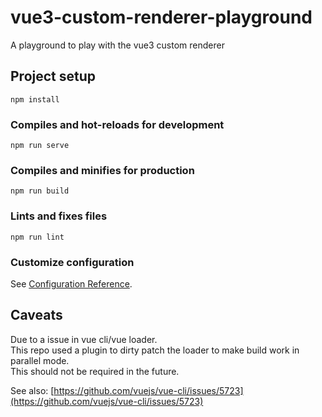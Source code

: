# vue3-custom-renderer-playground

A playground to play with the vue3 custom renderer

## Project setup
```
npm install
```

### Compiles and hot-reloads for development
```
npm run serve
```

### Compiles and minifies for production
```
npm run build
```

### Lints and fixes files
```
npm run lint
```

### Customize configuration
See [Configuration Reference](https://cli.vuejs.org/config/).

## Caveats

Due to a issue in vue cli/vue loader.  
This repo used a plugin to dirty patch the loader to make build work in parallel mode.  
This should not be required in the future.

See also: [https://github.com/vuejs/vue-cli/issues/5723](https://github.com/vuejs/vue-cli/issues/5723)
